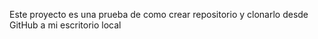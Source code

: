 Este proyecto es una prueba de como crear repositorio y clonarlo desde GitHub a mi escritorio local
